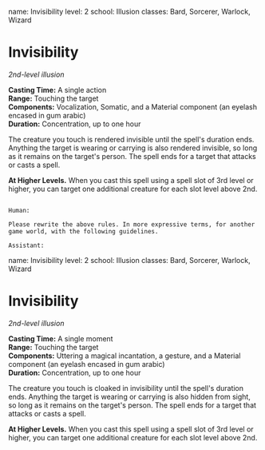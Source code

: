 name: Invisibility
level: 2
school: Illusion
classes: Bard, Sorcerer, Warlock, Wizard

# Invisibility 
_2nd-level illusion_ 

**Casting Time:** A single action    
**Range:** Touching the target    
**Components:** Vocalization, Somatic, and a Material component (an eyelash encased in gum arabic)    
**Duration:** Concentration, up to one hour 

The creature you touch is rendered invisible until the spell's duration ends. Anything the target is wearing or carrying is also rendered invisible, so long as it remains on the target's person. The spell ends for a target that attacks or casts a spell. 

**At Higher Levels.** When you cast this spell using a spell slot of 3rd level or higher, you can target one additional creature for each slot level above 2nd. 
```

Human:

Please rewrite the above rules. In more expressive terms, for another game world, with the following guidelines.

Assistant:
```
name: Invisibility
level: 2
school: Illusion
classes: Bard, Sorcerer, Warlock, Wizard

# Invisibility 
_2nd-level illusion_ 

**Casting Time:** A single moment    
**Range:** Touching the target    
**Components:** Uttering a magical incantation, a gesture, and a Material component (an eyelash encased in gum arabic)    
**Duration:** Concentration, up to one hour 

The creature you touch is cloaked in invisibility until the spell's duration ends. Anything the target is wearing or carrying is also hidden from sight, so long as it remains on the target's person. The spell ends for a target that attacks or casts a spell. 

**At Higher Levels.** When you cast this spell using a spell slot of 3rd level or higher, you can target one additional creature for each slot level above 2nd. 
